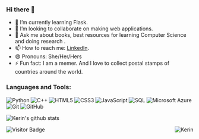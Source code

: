### Hi there 👋



- 🔭 I’m currently learning Flask. 
- 👯 I’m looking to collaborate on making web applications.
- 💬 Ask me about books, best resources for learning Computer Science and doing research .
- 📫 How to reach me: [LinkedIn](https://www.linkedin.com/in/kerinpithawala/).
- 😄 Pronouns: She/Her/Hers
- ⚡ Fun fact: I am a memer. And I love to collect postal stamps of countries around the world.



<h3 align="left">Languages and Tools:</h3>

![Python](https://img.shields.io/badge/-Python-black?style=flat-square&logo=Python)
![C++](https://img.shields.io/badge/-C++-00599C?style=flat-square&logo=c)
![HTML5](https://img.shields.io/badge/-HTML5-E34F26?style=flat-square&logo=html5&logoColor=white)
![CSS3](https://img.shields.io/badge/-CSS3-1572B6?style=flat-square&logo=css3)
![JavaScript](https://img.shields.io/badge/-JavaScript-purple?style=plastic&logo=javascript)
![SQL](https://img.shields.io/badge/-SQL-green?style=plastic&logo=Microsoft-SQL-Server)
![Microsoft Azure](https://img.shields.io/badge/Microsoft%20Azure-232F7E?style=flat-square&logo=microsoft-azure)
![Git](https://img.shields.io/badge/-Git-black?style=flat-square&logo=git)
![GitHub](https://img.shields.io/badge/-GitHub-181717?style=flat-square&logo=github)   

![Kerin's github stats](https://github-readme-stats.vercel.app/api?username=KerinPithawala&show_icons=true&title_color=EEFCEF&icon_color=EEFCEF&text_color=00B0E0&bg_color=151515)

<p><img align="right" src="https://github-readme-stats.vercel.app/api/top-langs/?username=KerinPithawala&layout=compact" alt="Kerin" /></p>

![Visitor Badge](https://visitor-badge.laobi.icu/badge?page_id=KerinPithawala.KerinPithawala)

